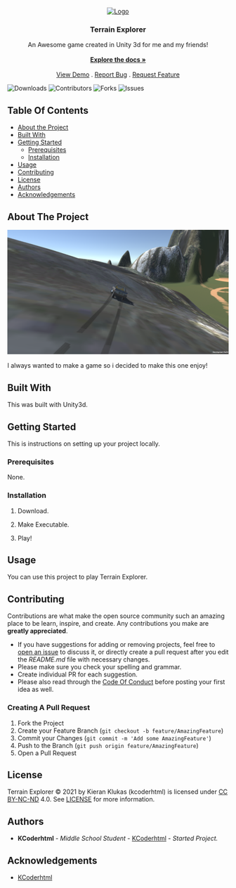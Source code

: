 <br/>
<p align="center">
  <a href="https://github.com/Kcoderhtml/TerrainExplorer">
    <img src="images/logo.png" alt="Logo" width="80" height="80">
  </a>

  <h3 align="center">Terrain Explorer</h3>

  <p align="center">
    An Awesome game created in Unity 3d for me and my friends!
    <br/>
    <br/>
    <a href="https://github.com/Kcoderhtml/TerrainExplorer"><strong>Explore the docs »</strong></a>
    <br/>
    <br/>
    <a href="https://github.com/Kcoderhtml/TerrainExplorer">View Demo</a>
    .
    <a href="https://github.com/Kcoderhtml/TerrainExplorer/issues">Report Bug</a>
    .
    <a href="https://github.com/Kcoderhtml/TerrainExplorer/issues">Request Feature</a>
  </p>
</p>

![Downloads](https://img.shields.io/github/downloads/Kcoderhtml/TerrainExplorer/total) ![Contributors](https://img.shields.io/github/contributors/Kcoderhtml/TerrainExplorer?color=dark-green) ![Forks](https://img.shields.io/github/forks/Kcoderhtml/TerrainExplorer?style=social) ![Issues](https://img.shields.io/github/issues/Kcoderhtml/TerrainExplorer)

## Table Of Contents

* [About the Project](#about-the-project)
* [Built With](#built-with)
* [Getting Started](#getting-started)
  * [Prerequisites](#prerequisites)
  * [Installation](#installation)
* [Usage](#usage)
* [Contributing](#contributing)
* [License](#license)
* [Authors](#authors)
* [Acknowledgements](#acknowledgements)

## About The Project

![Screen Shot](images/terrainexplorerbackgrounds2.png)

I always wanted to make a game so i decided to make this one enjoy!

## Built With

This was built with Unity3d.

## Getting Started

This is instructions on setting up your project locally.

### Prerequisites

None.

### Installation

1. Download.

2. Make Executable.

3. Play!

## Usage

You can use this project to play Terrain Explorer.

## Contributing

Contributions are what make the open source community such an amazing place to be learn, inspire, and create. Any contributions you make are **greatly appreciated**.
* If you have suggestions for adding or removing projects, feel free to [open an issue](https://github.com/Kcoderhtml/TerrainExplorer/issues/new) to discuss it, or directly create a pull request after you edit the *README.md* file with necessary changes.
* Please make sure you check your spelling and grammar.
* Create individual PR for each suggestion.
* Please also read through the [Code Of Conduct](https://github.com/Kcoderhtml/TerrainExplorer/blob/main/CODE_OF_CONDUCT.md) before posting your first idea as well.

### Creating A Pull Request

1. Fork the Project
2. Create your Feature Branch (`git checkout -b feature/AmazingFeature`)
3. Commit your Changes (`git commit -m 'Add some AmazingFeature'`)
4. Push to the Branch (`git push origin feature/AmazingFeature`)
5. Open a Pull Request

## License

Terrain Explorer © 2021 by Kieran Klukas (kcoderhtml) is licensed under [CC BY-NC-ND](https://creativecommons.org/licenses/by-nc-nd/4.0/) 4.0. See [LICENSE](https://github.com/Kcoderhtml/TerrainExplorer/blob/master/LICENSE.md) for more information.

## Authors

* **KCoderhtml** - *Middle School Student* - [KCoderhtml](https://github.com/kcoderhtml) - *Started Project.*

## Acknowledgements

* [KCoderhtml](https://github.com/kcoderhtml/)
